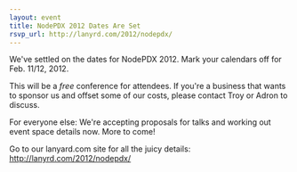 ```yaml
---
layout: event
title: NodePDX 2012 Dates Are Set
rsvp_url: http://lanyrd.com/2012/nodepdx/ 
---
```

We've settled on the dates for NodePDX 2012. Mark your calendars off for Feb. 11/12, 2012. 

This will be a *free* conference for attendees. If you're a business that wants to sponsor us and offset some of our costs, please contact Troy or Adron to discuss.

For everyone else: We're accepting proposals for talks and working out event space details now. More to come!

Go to our lanyard.com site for all the juicy details: http://lanyrd.com/2012/nodepdx/ 